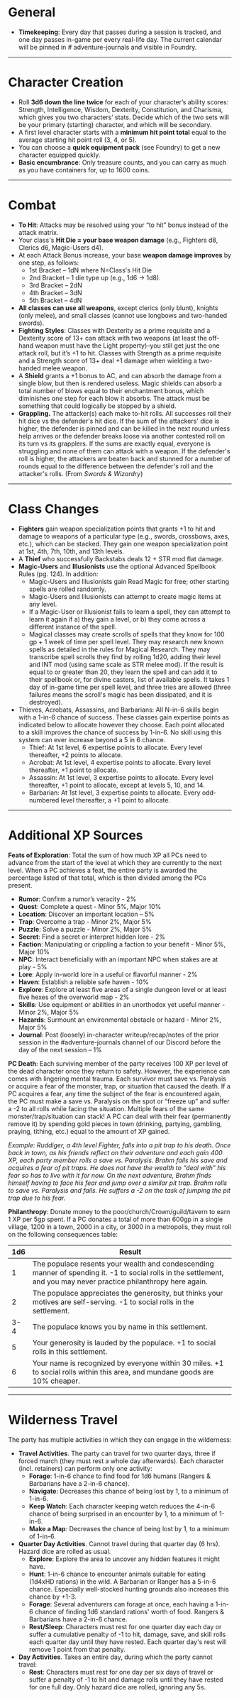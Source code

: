 # General
- **Timekeeping**: Every day that passes during a session is tracked, and one day passes in-game per every real-life day. The current calendar will be pinned in # adventure-journals and visible in Foundry.

---

# Character Creation
- Roll **3d6 down the line twice** for each of your character’s ability scores: Strength, Intelligence, Wisdom, Dexterity, Constitution, and Charisma, which gives you two characters’ stats. Decide which of the two sets will be your primary (starting) character, and which will be secondary.
- A first level character starts with a **minimum hit point total** equal to the average starting hit point roll (3, 4, or 5).
- You can choose a **quick equipment pack** (see Foundry) to get a new character equipped quickly.
- **Basic encumbrance**: Only treasure counts, and you can carry as much as you have containers for, up to 1600 coins.
  
---

# Combat

- **To Hit**: Attacks may be resolved using your “to hit” bonus instead of the attack matrix.
- Your class's **Hit Die = your base weapon damage** (e.g., Fighters d8, Clerics d6, Magic-Users d4).
- At each Attack Bonus increase, your base **weapon damage improves** by one step, as follows:
  - 1st Bracket – 1dN where N=Class's Hit Die
  - 2nd Bracket – 1 die type up (e.g., 1d6 -> 1d8).
  - 3rd Bracket – 2dN
  - 4th Bracket – 3dN
  - 5th Bracket – 4dN
- **All classes can use all weapons**, except clerics (only blunt), knights (only melee), and small classes (cannot use longbows and two-handed swords).
- **Fighting Styles**: Classes with Dexterity as a prime requisite and a Dexterity score of 13+ can attack with two weapons (at least the off-hand weapon must have the Light property)–you still get just the one attack roll, but it’s +1 to hit. Classes with Strength as a prime requisite and a Strength score of 13+ deal +1 damage when wielding a two-handed melee weapon.
- A **Shield** grants a +1 bonus to AC, and can absorb the damage from a single blow, but then is rendered useless. Magic shields can absorb a total number of blows equal to their enchantment bonus, which diminishes one step for each blow it absorbs. The attack must be something that could logically be stopped by a shield.
- **Grappling.** The attacker(s) each make to-hit rolls. All successes roll their hit dice vs the defender's hit dice. If the sum of the attackers' dice is higher, the defender is pinned and can be killed in the next round unless help arrives or the defender breaks loose via another contested roll on its turn vs its grapplers. If the sums are exactly equal, everyone is struggling and none of them can attack with a weapon. If the defender's roll is higher, the attackers are beaten back and stunned for a number of rounds equal to the difference between the defender's roll and the attacker's rolls. (From *Swords & Wizardry*)

---

# Class Changes
- **Fighters** gain weapon specialization points that grants +1 to hit and damage to weapons of a particular type (e.g., swords, crossbows, axes, etc.), which can be stacked. They gain one weapon specialization point at 1st, 4th, 7th, 10th, and 13th levels.
- A **Thief** who successfully Backstabs deals 12 + STR mod flat damage. 
- **Magic-Users** and **Illusionists** use the optional Advanced Spellbook Rules (pg. 124). In addition:
  - Magic-Users and Illusionists gain Read Magic for free; other starting spells are rolled randomly.
  - Magic-Users and Illusionists can attempt to create magic items at any level.
  - If a Magic-User or Illusionist fails to learn a spell, they can attempt to learn it again if a) they gain a level, or b) they come across a different instance of the spell.
  - Magical classes may create scrolls of spells that they know for 100 gp + 1 week of time per spell level. They may research new known spells as detailed in the rules for Magical Research. They may transcribe spell scrolls they find by rolling 1d20, adding their level and INT mod (using same scale as STR melee mod). If the result is equal to or greater than 20, they learn the spell and can add it to their spellbook or, for divine casters, list of available spells. It takes 1 day of in-game time per spell level, and three tries are allowed (three failures means the scroll's magic has been dissipated, and it is destroyed).
- Thieves, Acrobats, Assassins, and Barbarians: All N-in-6 skills begin with a 1-in-6 chance of success. These classes gain expertise points as indicated below to allocate however they choose. Each point allocated to a skill improves the chance of success by 1-in-6. No skill using this system can ever increase beyond a 5 in 6 chance.
  - Thief: At 1st level, 6 expertise points to allocate. Every level thereafter, +2 points to allocate.
  - Acrobat: At 1st level, 4 expertise points to allocate. Every level thereafter, +1 point to allocate.
  - Assassin: At 1st level, 3 expertise points to allocate. Every level thereafter, +1 point to allocate, except at levels 5, 10, and 14.
  - Barbarian: At 1st level, 3 expertise points to allocate. Every odd-numbered level thereafter, a +1 point to allocate.

---

# Additional XP Sources
**Feats of Exploration**: Total the sum of how much XP all PCs need to advance from the start of the level at which they are currently to the next level. When a PC achieves a feat, the entire party is awarded the percentage listed of that total, which is then divided among the PCs present.
- **Rumor**: Confirm a rumor’s veracity - 2%
- **Quest**: Complete a quest - Minor 5%, Major 10%
- **Location**: Discover an important location – 5%
- **Trap**: Overcome a trap - Minor 2%, Major 5%
- **Puzzle**: Solve a puzzle - Minor 2%, Major 5%
- **Secret**: Find a secret or interpret hidden lore - 2%
- **Faction**: Manipulating or crippling a faction to your benefit - Minor 5%, Major 10%
- **NPC**: Interact beneficially with an important NPC when stakes are at play - 5%
- **Lore**: Apply in-world lore in a useful or flavorful manner - 2%
- **Haven**: Establish a reliable safe haven - 10%
- **Explore**: Explore at least five areas of a single dungeon level or at least five hexes of the overworld map - 2%
- **Skills**: Use equipment or abilities in an unorthodox yet useful manner - Minor 2%, Major 5%
- **Hazards**: Surmount an environmental obstacle or hazard - Minor 2%, Major 5% 
- **Journal**: Post (loosely) in-character writeup/recap/notes of the prior session in the #adventure-journals channel of our Discord before the day of the next session – 1% 

**PC Death**: Each surviving member of the party receives 100 XP per level of the dead character once they return to safety. However, the experience can comes with lingering mental trauma. Each survivor must save vs. Paralysis or acquire a fear of the monster, trap, or situation that caused the death. If a PC acquires a fear, any time the subject of the fear is encountered again, the PC must make a save vs. Paralysis on the spot or “freeze up” and suffer a -2 to all rolls while facing the situation. Multiple fears of the same monster/trap/situation can stack! A PC can deal with their fear (permanently remove it) by spending gold pieces in town (drinking, partying, gambling, praying, tithing, etc.) equal to the amount of XP gained. 

**Example*: Ruddiger, a 4th level Fighter, falls into a pit trap to his death. Once back in town, as his friends reflect on their adventure and each gain 400 XP, each party member rolls a save vs. Paralysis. Brahm fails his save and acquires a fear of pit traps. He does not have the wealth to “deal with” his fear so has to live with it for now. On the next adventure, Brahm finds himself having to face his fear and jump over a similar pit trap. Brahm rolls to save vs. Paralysis and fails. He suffers a -2 on the task of jumping the pit trap due to his fear.*

**Philanthropy**: Donate money to the poor/church/Crown/guild/tavern to earn 1 XP per 5gp spent. 
If a PC donates a total of more than 600gp in a single village, 1200 in a town, 2000 in a city, or 3000 in a metropolis, they must roll on the following consequences table:


| 1d6 | Result | 
| --- | --- |
| 1 | The populace resents your wealth and condescending manner of spending it. -1 to social rolls in the settlement, and you may never practice philanthropy here again. |
| 2 | The populace appreciates the generosity, but thinks your motives are self-serving. -1 to social rolls in the settlement. |
| 3-4 | The populace knows you by name in this settlement. |
| 5 | Your generosity is lauded by the populace. +1 to social rolls in this settlement. |
| 6 | Your name is recognized by everyone within 30 miles. +1 to social rolls within this area, and mundane goods are 10% cheaper. |

---

# Wilderness Travel
The party has multiple activities in which they can engage in the wilderness:
- **Travel Activities**. The party can travel for two quarter days, three if forced march (they must rest a whole day afterwards). Each character (incl. retainers) can perform only one activity:
  - **Forage**: 1-in-6 chance to find food for 1d6 humans (Rangers & Barbarians have a 2-in-6 chance).
  - **Navigate**: Decreases this chance of being lost by 1, to a minimum of 1-in-6.
  - **Keep Watch**: Each character keeping watch reduces the 4-in-6 chance of being surprised in an encounter by 1, to a minimum of 1-in-6.
  - **Make a Map**: Decreases the chance of being lost by 1, to a minimum of 1-in-6.
- **Quarter Day Activities**. Cannot travel during that quarter day (6 hrs). Hazard dice are rolled as usual.
  - **Explore**: Explore the area to uncover any hidden features it might have.
  - **Hunt**: 1-in-6 chance to encounter animals suitable for eating (1d4xHD rations) in the wild. A Barbarian or Ranger has a 5-in-6 chance. Especially well-stocked hunting grounds also increases this chance by +1-3.
  - **Forage**: Several adventurers can forage at once, each having a 1-in-6 chance of finding 1d6 standard rations' worth of food. Rangers & Barbarians have a 2-in-6 chance.
  - **Rest/Sleep**: Characters must rest for one quarter day each day or suffer a cumulative penalty of -1 to hit, damage, save, and skill rolls each quarter day until they have rested. Each quarter day's rest will remove 1 point from that penalty.
- **Day Activities**. Takes an entire day, during which the party cannot travel:
   - **Rest**: Characters must rest for one day per six days of travel or suffer a penalty of -1 to hit and damage rolls until they have rested for one full day. Only hazard dice are rolled, ignoring any 5s. 
